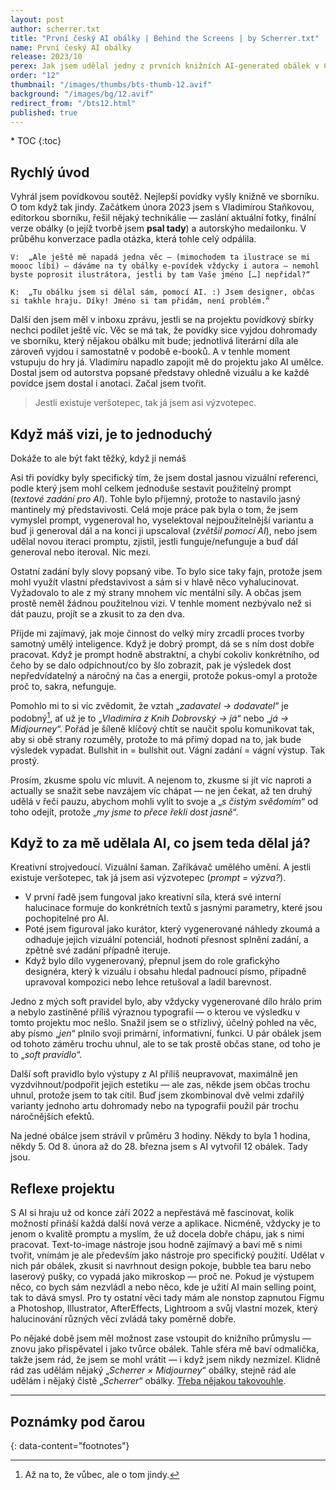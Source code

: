```yaml
---
layout: post
author: scherrer.txt
title: "První český AI obálky | Behind the Screens | by Scherrer.txt"
name: První český AI obálky
release: 2023/10
perex: Jak jsem udělal jedny z prvních knižních AI-generated obálek v Česku — tohle je další Behind the Screens!
order: "12"
thumbnail: "/images/thumbs/bts-thumb-12.avif"
background: "/images/bg/12.avif"
redirect_from: "/bts12.html"
published: true
---
```


<div id="toc"></div>
* TOC
{:toc}

## Rychlý úvod
Vyhrál jsem povídkovou soutěž. Nejlepší povídky vyšly knižně ve sborníku. O tom když tak jindy. Začátkem února 2023 jsem s Vladimírou Staňkovou, editorkou sborníku, řešil nějaký technikálie — zaslání aktuální fotky, finální verze obálky (o jejíž tvorbě jsem **psal tady**) a autorskýho medailonku. V průběhu konverzace padla otázka, která tohle celý odpálila.

`V:  „Ale ještě mě napadá jedna věc — (mimochodem ta ilustrace se mi moooc líbí) — dáváme na ty obálky e-povídek vždycky i autora — nemohl byste poprosit ilustrátora, jestli by tam Vaše jméno […] nepřidal?“`

`K:  „Tu obálku jsem si dělal sám, pomocí AI. :) Jsem designer, občas si takhle hraju. Díky! Jméno si tam přidám, není problém.“`

Další den jsem měl v inboxu zprávu, jestli se na projektu povídkový sbírky nechci podílet ještě víc. Věc se má tak, že povídky sice vyjdou dohromady ve sborníku, který nějakou obálku mít bude; jednotlivá literární díla ale zároveň vyjdou i samostatně v podobě e-booků. A v tenhle moment vstupuju do hry já. Vladimíru napadlo zapojit mě do projektu jako AI umělce. Dostal jsem od autorstva popsané představy ohledně vizuálu a ke každé povídce jsem dostal i anotaci. Začal jsem tvořit.

> Jestli existuje veršotepec, tak já jsem asi výzvotepec.

## Když máš vizi, je to jednoduchý
Dokáže to ale být fakt těžký, když ji nemáš

Asi tři povídky byly specifický tím, že jsem dostal jasnou vizuální referenci, podle který jsem mohl celkem jednoduše sestavit použitelný prompt (_textové zadání pro AI_). Tohle bylo příjemný, protože to nastavilo jasný mantinely mý představivosti. Celá moje práce pak byla o tom, že jsem vymyslel prompt, vygeneroval ho, vyselektoval nejpoužitelnější variantu a buď ji generoval dál a na konci ji upscaloval (_zvětšil pomocí AI_), nebo jsem udělal novou iteraci promptu, zjistil, jestli funguje/nefunguje a buď dál generoval nebo iteroval. Nic mezi.

Ostatní zadání byly slovy popsaný vibe. To bylo sice taky fajn, protože jsem mohl využít vlastní představivost a sám si v hlavě něco vyhalucinovat. Vyžadovalo to ale z mý strany mnohem víc mentální síly. A občas jsem prostě neměl žádnou použitelnou vizi. V tenhle moment nezbývalo než si dát pauzu, projít se a zkusit to za den dva.

Přijde mi zajímavý, jak moje činnost do velký míry zrcadlí proces tvorby samotný umělý inteligence. Když je dobrý prompt, dá se s ním dost dobře pracovat. Když je prompt hodně abstraktní, a chybí cokoliv konkrétního, od čeho by se dalo odpíchnout/co by šlo zobrazit, pak je výsledek dost nepředvídatelný a náročný na čas a energii, protože pokus-omyl a protože proč to, sakra, nefunguje.

Pomohlo mi to si víc zvědomit, že vztah „_zadavatel → dodavatel_“ je podobný[^1], ať už je to „_Vladimíra z Knih Dobrovský → já_“ nebo „_já → Midjourney_“. Pořád je šíleně klíčový chtít se naučit spolu komunikovat tak, aby si obě strany rozuměly, protože to má přímý dopad na to, jak bude výsledek vypadat. Bullshit in = bullshit out. Vágní zadání = vágní výstup. Tak prostý.

Prosím, zkusme spolu víc mluvit. A nejenom to, zkusme si jít víc naproti a actually se snažit sebe navzájem víc chápat — ne jen čekat, až ten druhý udělá v řeči pauzu, abychom mohli vylít to svoje a „_s čistým svědomím_“ od toho odejít, protože „_my jsme to přece řekli dost jasně_“.

## Když to za mě udělala AI, co jsem teda dělal já?
Kreativní strojvedoucí. Vizuální šaman. Zaříkávač umělého umění. A jestli existuje veršotepec, tak já jsem asi výzvotepec (_prompt = výzva?_).

- V první řadě jsem fungoval jako kreativní síla, která své interní halucinace formuje do konkrétních textů s jasnými parametry, které jsou pochopitelné pro AI.
- Poté jsem figuroval jako kurátor, který vygenerované náhledy zkoumá a odhaduje jejich vizuální potenciál, hodnotí přesnost splnění zadání, a zpětně své zadání případně iteruje.
- Když bylo dílo vygenerovaný, přepnul jsem do role grafickýho designéra, který k vizuálu i obsahu hledal padnoucí písmo, případně upravoval kompozici nebo lehce retušoval a ladil barevnost.

Jedno z mých soft pravidel bylo, aby vždycky vygenerované dílo hrálo prim a nebylo zastíněné příliš výraznou typografií — o kterou ve výsledku v tomto projektu moc nešlo. Snažil jsem se o střízlivý, účelný pohled na věc, aby písmo „_jen_“ plnilo svoji primární, informativní, funkci. U pár obálek jsem od tohoto záměru trochu uhnul, ale to se tak prostě občas stane, od toho je to „_soft pravidlo_“.

Další soft pravidlo bylo výstupy z AI příliš neupravovat, maximálně jen vyzdvihnout/podpořit jejich estetiku — ale zas, někde jsem občas trochu uhnul, protože jsem to tak cítil. Buď jsem zkombinoval dvě velmi zdařilý varianty jednoho artu dohromady nebo na typografii použil pár trochu náročnějších efektů.

Na jedné obálce jsem strávil v průměru 3 hodiny. Někdy to byla 1 hodina, někdy 5. Od 8. února až do 28. března jsem s AI vytvořil 12 obálek.
Tady jsou.

<div class="gallery-container">
  <div class="gallery-single" style="background-image: url('{{ site.url }}/images/bts-12-01.png');" data-full="{{ site.url }}/images/bts-12-01.png" alt="12 obálek pro e-booky, které jsem dělal"></div>
</div>

## Reflexe projektu
S AI si hraju už od konce září 2022 a nepřestává mě fascinovat, kolik možností přináší každá další nová verze a aplikace. Nicméně, vždycky je to jenom o kvalitě promptu a myslím, že už docela dobře chápu, jak s nimi pracovat. Text-to-image nástroje jsou hodně zajímavý a baví mě s nimi tvořit, vnímám je ale především jako nástroje pro specifický použití. Udělat v nich pár obálek, zkusit si navrhnout design pokoje, bubble tea baru nebo laserový pušky, co vypadá jako mikroskop — proč ne. Pokud je výstupem něco, co bych sám nezvládl a nebo něco, kde je užití AI main selling point, tak to dává smysl. Pro ty ostatní věci tady mám ale nonstop zapnutou Figmu a Photoshop, Illustrator, AfterEffects, Lightroom a svůj vlastní mozek, který halucinování různých věcí zvládá taky poměrně dobře.

Po nějaké době jsem měl možnost zase vstoupit do knižního průmyslu — znovu jako přispěvatel i jako tvůrce obálek. Tahle sféra mě baví odmalička, takže jsem rád, že jsem se mohl vrátit — i když jsem nikdy nezmizel. Klidně rád zas udělám nějaký „_Scherrer × Midjourney_“ obálky, stejně rád ale udělám i nějaký čistě „_Scherrer_“ obálky. [Třeba nějakou takovouhle](https://www.behance.net/gallery/164362287/Ocistec-book-cover).

---

## Poznámky pod čarou

{: data-content="footnotes"}
[^1]: Až na to, že vůbec, ale o tom jindy.
